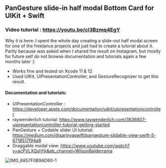 ## PanGesture slide-in half modal Bottom Card for UIKit + Swift

### Video tutorial : https://youtu.be/cI3Bzmq4EgY
Why it is here: I spent the whole day creating a slide-out half modal screen for one of the freelance projects and just had to create a tutorial about it. Partly because was asked when I shared the result on Instagram, but mostly for future self do not browse documentation and tutorials again a few months later :)

* Works fine and tested on Xcode 11 & 12 
* Used UIKit, UIPresentationController, and GestureRecognizer to get this result.
#### Documentation and tutorials:
* UIPresentationController : https://developer.apple.com/documentation/uikit/uipresentationcontroller
* raywenderlich tutorial: https://www.raywenderlich.com/3636807-uipresentationcontroller-tutorial-getting-started
* PanGesture + Codable slider UI tutorial: https://medium.com/@sarinyaswift/pangesture-slidable-view-swift-5-6718517f94a8
* Draggable modal view: https://www.youtube.com/watch?v=acPVLXQshYk&ab_channel=WilsonBalderrama

![IMG_6857F0B9AD60-1](https://user-images.githubusercontent.com/774359/92694234-6c1c9580-f34f-11ea-8fad-82a442f13f8d.jpeg)
